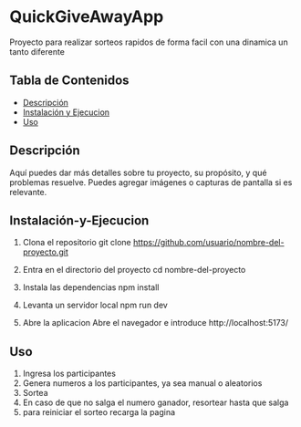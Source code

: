 # QuickGiveAwayApp

Proyecto para realizar sorteos rapidos de forma facil con una dinamica un tanto diferente

## Tabla de Contenidos
- [Descripción](#Descripción)
- [Instalación y Ejecucion](#Instalación-y-Ejecucion)
- [Uso](#Uso)

## Descripción
Aquí puedes dar más detalles sobre tu proyecto, su propósito, y qué problemas resuelve. Puedes agregar imágenes o capturas de pantalla si es relevante.

## Instalación-y-Ejecucion

1. Clona el repositorio
git clone https://github.com/usuario/nombre-del-proyecto.git

2. Entra en el directorio del proyecto
cd nombre-del-proyecto

3. Instala las dependencias
npm install

4. Levanta un servidor local
npm run dev

5. Abre la aplicacion
Abre el navegador e introduce http://localhost:5173/

## Uso
1. Ingresa los participantes
2. Genera numeros a los participantes, ya sea manual o aleatorios
3. Sortea
4. En caso de que no salga el numero ganador, resortear hasta que salga
5. para reiniciar el sorteo recarga la pagina
